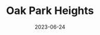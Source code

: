 ---
title: "Oak Park Heights"
type: city
borders:
  - Saint Croix River
  - Stillwater
county:
  - Washington County
date: 2023-06-24
hashtag: "oak-park-heights"
state:
  - Minnesota
tags:
  - city
---